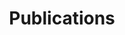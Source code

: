---
layout: pubs
author_profile: false
permalink: /publications/
title: "Publications"
header:
  #overlay_filter: 0.7 # same as adding an opacity of 0.5 to a black background
  #caption: "Photo: [**Pexels**](https://www.pexels.com/photo/abstract-art-blur-bright-373543/)"
  overlay_image: assets/images/bg.jpg
author_profile: false
toc: true
toc_sticky: true
---